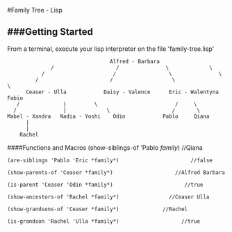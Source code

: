 #Family Tree - Lisp

###Getting Started
---------------

From a terminal, execute your lisp interpreter on the file 'family-tree.lisp'


                                     Alfred - Barbara
                  /                    /               \             \
               /                      /                 \               \
             /                       /                   \                  \
          Ceaser - Ulla            Daisy - Valence      Eric - Walentyna    Fabio
       /              |         \                         /     \
      /               |             \                    /       \
    Mabel - Xandra   Nadia - Yoshi    Odin            Pablo     Qiana
          |
          |
        Rachel

####Functions and Macros
    (show-siblings-of 'Pablo *family*)                      //Qiana
    
    (are-siblings 'Pablo 'Eric *family*)                       //false
    
    (show-parents-of 'Ceaser *family*)                    //Alfred Barbara
    
    (is-parent 'Ceaser 'Odin *family*)                       //true
    
    (show-ancestors-of 'Rachel *family*)                //Ceaser Ulla
    
    (show-grandsons-of 'Ceaser *family*)              //Rachel
    
    (is-grandson 'Rachel 'Ulla *family*)                    //true       
